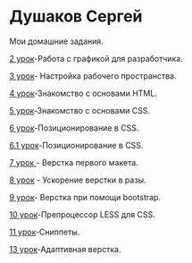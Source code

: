 # Душаков Сергей

Мои домашние задания.

[2 урок](https://github.com/sergeydushakov/sergeydushakov.github.io/tree/master/lesson_2 )-Работа с графикой для разработчика.

[3 урок](https://github.com/sergeydushakov/sergeydushakov.github.io/tree/master/lesson_3 )- Настройка рабочего пространства.

[4 урок](sergeydushakov.github.io/lesson_4)-Знакомство с основами HTML.

[5 урок](sergeydushakov.github.io/lesson_5/)-Знакомство с основами CSS.

[6 урок](sergeydushakov.github.io/lesson_6/)-Позиционирование в CSS.

[6.1 урок](sergeydushakov.github.io/lesson_6_1/)-Позиционирование в CSS.

[7 урок ](sergeydushakov.github.io/lesson_7/) - Верстка первого макета.

[8 урок](https://sergeydushakov.github.io/lesson_8/advantage.html ) - Ускорение верстки в разы.

[9 урок](sergeydushakov.github.io/lesson_9/)- Верстка при помощи bootstrap.

[10 урок](https://github.com/sergeydushakov/sergeydushakov.github.io/tree/master/lesson_10)-Препроцессор LESS для CSS.

[11 урок](https://github.com/sergeydushakov/sergeydushakov.github.io/tree/master/lesson_11)-Сниппеты.

[13 урок](https://sergeydushakov.github.io/lesson_13/)-Адаптивная верстка.
